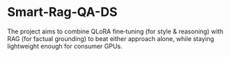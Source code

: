 # Smart-Rag-QA-DS
The project aims to combine QLoRA fine‑tuning (for style &amp; reasoning) with RAG (for factual grounding) to beat either approach alone, while staying lightweight enough for consumer GPUs.
